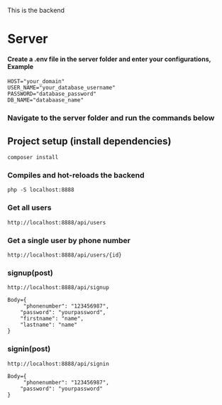 This is the backend

# Server

#### Create a .env file in the server folder and enter your configurations, Example

```
HOST="your_domain"
USER_NAME="your_database_username"
PASSWORD="database_password"
DB_NAME="databaase_name"
```

### Navigate to the server folder and run the commands below

## Project setup (install dependencies)

```
composer install
```

### Compiles and hot-reloads the backend

```
php -S localhost:8888
```

### Get all users

```
http://localhost:8888/api/users
```

### Get a single user by phone number

```
http://localhost:8888/api/users/{id}
```

### signup(post)

```
http://localhost:8888/api/signup

Body={
     "phonenumber": "123456987",
    "password": "yourpassword",
    "firstname": "name",
    "lastname": "name"
}
```

### signin(post)

```
http://localhost:8888/api/signin

Body={
     "phonenumber": "123456987",
    "password": "yourpassword"
}
```
